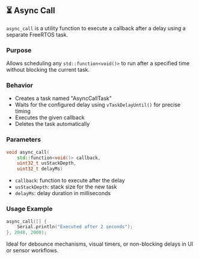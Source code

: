 
## ⏳ Async Call

`async_call` is a utility function to execute a callback after a delay using a separate FreeRTOS task.

### Purpose

Allows scheduling any `std::function<void()>` to run after a specified time without blocking the current task.

### Behavior

* Creates a task named "AsyncCallTask"
* Waits for the configured delay using `vTaskDelayUntil()` for precise timing
* Executes the given callback
* Deletes the task automatically

### Parameters

```cpp
void async_call(
    std::function<void()> callback,
    uint32_t usStackDepth,
    uint32_t delayMs)
```

* `callback`: function to execute after the delay
* `usStackDepth`: stack size for the new task
* `delayMs`: delay duration in milliseconds

### Usage Example

```cpp
async_call([] {
    Serial.println("Executed after 2 seconds");
}, 2048, 2000);
```

Ideal for debounce mechanisms, visual timers, or non-blocking delays in UI or sensor workflows.
